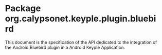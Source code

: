 # Package org.calypsonet.keyple.plugin.bluebird

This document is the specification of the API dedicated to the integration of the Android Bluebird plugin in a Android Keyple Application.
